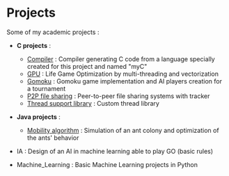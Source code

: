 # Projects
Some of my academic projects :
- **C projects** :
  - [Compiler](Compiler) : Compiler generating C code from a language specially created for this project and named "myC"
  - [GPU](GPU) : Life Game Optimization by multi-threading and vectorization
  - [Gomoku](Gomoku) : Gomoku game implementation and AI players creation for a tournament
  - [P2P file sharing](P2P%20file%20sharing) : Peer-to-peer file sharing systems with tracker
  - [Thread support library](Thread%20support%20library) : Custom thread library
- **Java projects** :
  - [Mobility algorithm](Mobility%20algorithm) : Simulation of an ant colony and optimization of the ants' behavior

- IA : Design of an AI in machine learning able to play GO (basic rules)
- Machine_Learning : Basic Machine Learning projects in Python

